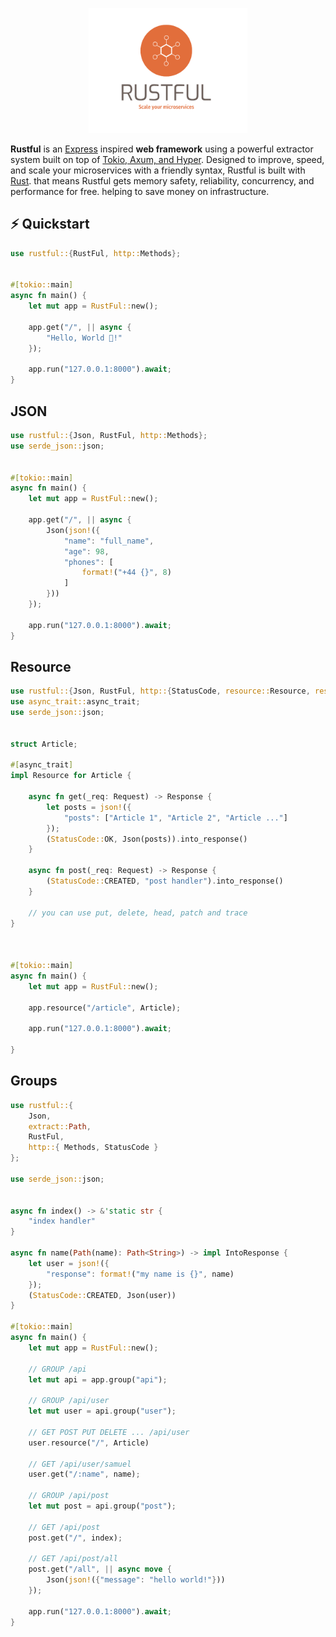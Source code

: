 <p align="center">
  <a href="https://github.com/rustful-rs/rustful">
    <img alt="Fiber" height="200" src="./img/logo.png">
  </a>
  <br>
</p>

<p>
<b>Rustful</b> is an <a href="https://github.com/expressjs/express">Express</a> inspired <b>web framework</b> using a powerful extractor system built on top of <a href="https://tokio.rs/">Tokio, Axum, and Hyper</a>. Designed to improve, speed, and scale your microservices with a friendly syntax, Rustful is built with <a href="https://www.rust-lang.org/">Rust</a>. that means Rustful gets memory safety, reliability, concurrency, and performance for free. helping to save money on infrastructure.
</p>

## ⚡️ Quickstart

```rust
use rustful::{RustFul, http::Methods};


#[tokio::main]
async fn main() {
    let mut app = RustFul::new();

    app.get("/", || async {
        "Hello, World 👋!"
    });

    app.run("127.0.0.1:8000").await;
}
```

## JSON

```rust
use rustful::{Json, RustFul, http::Methods};
use serde_json::json;


#[tokio::main]
async fn main() {
    let mut app = RustFul::new();

    app.get("/", || async {
        Json(json!({
            "name": "full_name",
            "age": 98,
            "phones": [
                format!("+44 {}", 8)
            ]
        }))
    });

    app.run("127.0.0.1:8000").await;
}
```

## Resource

```rust
use rustful::{Json, RustFul, http::{StatusCode, resource::Resource, response::Response}, Request, IntoResponse};
use async_trait::async_trait;
use serde_json::json;


struct Article;

#[async_trait]
impl Resource for Article {

    async fn get(_req: Request) -> Response {
        let posts = json!({
            "posts": ["Article 1", "Article 2", "Article ..."]
        });
        (StatusCode::OK, Json(posts)).into_response()
    }

    async fn post(_req: Request) -> Response {
        (StatusCode::CREATED, "post handler").into_response()
    }

    // you can use put, delete, head, patch and trace
}



#[tokio::main]
async fn main() {
    let mut app = RustFul::new();

    app.resource("/article", Article);

    app.run("127.0.0.1:8000").await;

}
```

## Groups


```rust
use rustful::{
    Json,
    extract::Path,
    RustFul,
    http::{ Methods, StatusCode }
};

use serde_json::json;


async fn index() -> &'static str {
    "index handler"
}

async fn name(Path(name): Path<String>) -> impl IntoResponse {
    let user = json!({
        "response": format!("my name is {}", name)
    });
    (StatusCode::CREATED, Json(user))
}

#[tokio::main]
async fn main() {
    let mut app = RustFul::new();

    // GROUP /api
    let mut api = app.group("api");

    // GROUP /api/user
    let mut user = api.group("user");

    // GET POST PUT DELETE ... /api/user
    user.resource("/", Article)

    // GET /api/user/samuel
    user.get("/:name", name);

    // GROUP /api/post
    let mut post = api.group("post");

    // GET /api/post
    post.get("/", index);

    // GET /api/post/all
    post.get("/all", || async move {
        Json(json!({"message": "hello world!"}))
    });

    app.run("127.0.0.1:8000").await;
}
```
